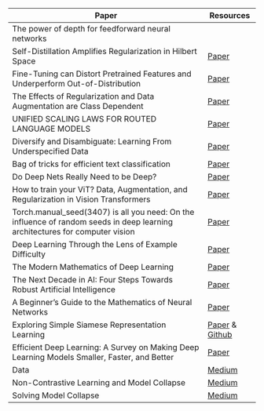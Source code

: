 Paper       | Resources
------------|-----------
 The power of depth for feedforward neural networks |
Self-Distillation Amplifies Regularization in Hilbert Space | [Paper](https://arxiv.org/abs/2002.05715)
Fine-Tuning can Distort Pretrained Features and Underperform Out-of-Distribution | [Paper](https://arxiv.org/abs/2202.10054)
The Effects of Regularization and Data Augmentation are Class Dependent | [Paper](https://arxiv.org/pdf/2204.03632v1.pdf)
UNIFIED SCALING LAWS FOR ROUTED LANGUAGE MODELS | [Paper](https://arxiv.org/abs/2202.01169)
Diversify and Disambiguate: Learning From Underspecified Data | [Paper](https://arxiv.org/pdf/2202.03418.pdf)
Bag of tricks for efficient text classification | [Paper](https://arxiv.org/abs/1607.01759)
Do Deep Nets Really Need to be Deep? | [Paper](https://arxiv.org/pdf/1312.6184.pdf)
How to train your ViT? Data, Augmentation, and Regularization in Vision Transformers | [Paper](https://arxiv.org/abs/2106.10270)
Torch.manual_seed(3407) is all you need: On the influence of random seeds in deep learning architectures for computer vision | [Paper](https://arxiv.org/abs/2109.08203)
Deep Learning Through the Lens of Example Difficulty| [Paper](https://arxiv.org/abs/2106.09647?utm_source=feedburner&utm_medium=feed&utm_campaign=Feed%253A+arxiv%252FQSXk+%2528ExcitingAds%2521+cs+updates+on+arXiv.org%2529)
The Modern Mathematics of Deep Learning | [Paper](https://arxiv.org/abs/2105.04026)
The Next Decade in AI: Four Steps Towards Robust Artificial Intelligence | [Paper](https://arxiv.org/abs/2002.06177)
A Beginner’s Guide to the Mathematics of Neural Networks | [Paper](https://link.springer.com/chapter/10.1007/978-1-4471-3427-5_2)
Exploring Simple Siamese Representation Learning | [Paper](https://arxiv.org/abs/2011.10566) & [Github](https://github.com/BobMcDear/PyTorch-SimSiam/?fbclid=IwAR1j_9_2CoWIJAuWEIsMBGXUar59UeB2sg9Wb404Lmgz5X5hyT94-RCX2mg)
Efficient Deep Learning: A Survey on Making Deep Learning Models Smaller, Faster, and Better | [Paper](https://arxiv.org/abs/2106.08962)
Data | [Medium](https://medium.datadriveninvestor.com/simsiam-in-pytorch-part-1-the-data-ecbe2234c1a) 
Non-Contrastive Learning and Model Collapse | [Medium](https://medium.datadriveninvestor.com/simsiam-in-pytorch-part-2-non-contrastive-learning-and-model-collapse-e89c85927d9c)
Solving Model Collapse |  [Medium](https://medium.datadriveninvestor.com/simsiam-in-pytorch-part-3-solving-model-collapse-1828bfcd0bf4)
